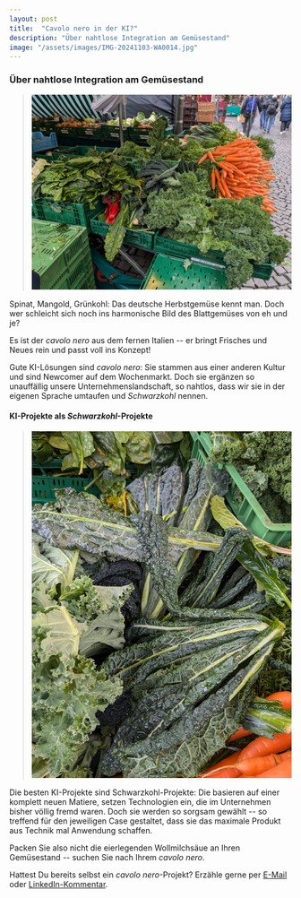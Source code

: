 ```yaml
---
layout: post
title:  "Cavolo nero in der KI?"
description: "Über nahtlose Integration am Gemüsestand"
image: "/assets/images/IMG-20241103-WA0014.jpg"
--- 
```


### Über nahtlose Integration am Gemüsestand

> ![gemuese](/assets/images/IMG-20241103-WA0014.jpg) 

Spinat, Mangold, Grünkohl: Das deutsche Herbstgemüse kennt man. Doch wer schleicht sich noch ins harmonische Bild des Blattgemüses von eh und je?

Es ist der _cavolo nero_ aus dem fernen Italien -- er bringt Frisches und Neues rein und passt voll ins Konzept!

Gute KI-Lösungen sind _cavolo nero_: Sie stammen aus einer anderen Kultur und sind Newcomer auf dem Wochenmarkt. Doch sie ergänzen so unauffällig unsere Unternehmenslandschaft, so nahtlos, dass wir sie in der eigenen Sprache umtaufen und _Schwarzkohl_ nennen.

#### KI-Projekte als _Schwarzkohl_-Projekte

> ![schwarzkohl](/assets/images/IMG-20241103-WA0015.jpg)  
 
Die besten KI-Projekte sind Schwarzkohl-Projekte: Die basieren auf einer komplett neuen Matiere, setzen Technologien ein, die im Unternehmen bisher völlig fremd waren. Doch sie werden so sorgsam gewählt -- so treffend für den jeweiligen Case gestaltet, dass sie das maximale Produkt aus Technik mal Anwendung schaffen.

Packen Sie also nicht die eierlegenden Wollmilchsäue an Ihren Gemüsestand -- suchen Sie nach Ihrem _cavolo nero_.

Hattest Du bereits selbst ein _cavolo nero_-Projekt? Erzähle gerne per [E-Mail](mailto:brian@junker-latocha.com) oder [LinkedIn-Kommentar](https://www.linkedin.com/in/junker-latocha/).